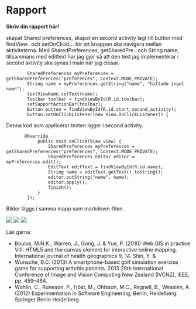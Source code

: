 
# Rapport

**Skriv din rapport här!**

skapat Shared preferences, skapat en second activity lagt till button med findView.. och setOnClickL..
för att knappen ska navigera mellan aktiviteterna. Med SharedPreferences, getSharedPre.. och String name, tillsammans med 
edittext har jag gjor så att den text jag implementerar i second aktivity ska synas i main när jag closar. 


```
        SharedPreferences myPreferences = getSharedPreferences("preferences", Context.MODE_PRIVATE);
        String name = myPreferences.getString("name", "hittade inget namn");
        textViewName.setText(name);
        Toolbar toolbar = findViewById(R.id.toolbar);
        setSupportActionBar(toolbar);
        Button button = findViewById(R.id.start_second_activity);
        button.setOnClickListener(new View.OnClickListener() {
```
Denna kod som applicerar texten ligger i second activity. 
```
       @Override
            public void onClick(View view) {
                SharedPreferences myPreferences = getSharedPreferences("preferences", Context.MODE_PRIVATE);
                SharedPreferences.Editor editor = myPreferences.edit();
                EditText editText = findViewById(R.id.name);
                String name = editText.getText().toString();
                editor.putString("name", name);
                editor.apply();
                finish();
            }
        });
```

Bilder läggs i samma mapp som markdown-filen.

![](Screenshot_20220505_170720.png)
![](Screenshot_20220505_170849.png)
![](Screenshot_20220505_171021.png)




Läs gärna:

- Boulos, M.N.K., Warren, J., Gong, J. & Yue, P. (2010) Web GIS in practice VIII: HTML5 and the canvas element for interactive online mapping. International journal of health geographics 9, 14. Shin, Y. &
- Wunsche, B.C. (2013) A smartphone-based golf simulation exercise game for supporting arthritis patients. 2013 28th International Conference of Image and Vision Computing New Zealand (IVCNZ), IEEE, pp. 459–464.
- Wohlin, C., Runeson, P., Höst, M., Ohlsson, M.C., Regnell, B., Wesslén, A. (2012) Experimentation in Software Engineering, Berlin, Heidelberg: Springer Berlin Heidelberg.
